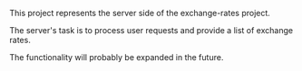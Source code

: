 This project represents the server side of the exchange-rates project.

The server's task is to process user requests and provide a list of exchange rates.

The functionality will probably be expanded in the future.
